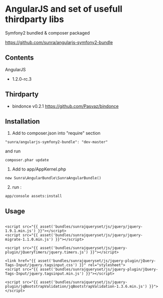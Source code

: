 AngularJS and set of usefull thirdparty libs
===============================================

Symfony2 bundled & composer packaged

https://github.com/sunra/angularjs-symfony2-bundle


Contents
--------
AngularJS 
- 1.2.0-rc.3

Thirdparty
-------
- bindonce  v0.2.1  https://github.com/Pasvaz/bindonce



Installation
------------

1. Add to composer.json into "require" section
```
"sunra/angularjs-symfony2-bundle": "dev-master"
```
and run 
```
composer.phar update
```

1. Add to app/AppKernel.php
```
new Sunra\AngularBundle\SunraAngularBundle()
```

2. run :
```
app/console assets:install
```


Usage
-----
```

<script src="{{ asset('bundles/sunrajqueryset/js/jquery/jquery-1.9.1.min.js') }}"></script>
<script src="{{ asset('bundles/sunrajqueryset/js/jquery/jquery-migrate-1.1.0.min.js') }}"></script>

<script src="{{ asset('bundles/sunrajqueryset/js/jquery-plugin/jQueryTimers/jquery.timers.js') }}"></script>

<link href="{{ asset('bundles/sunrajqueryset/js/jquery-plugin/jQuery-Tags-Input/jquery.tagsinput.css') }}" rel="stylesheet">
<script src="{{ asset('bundles/sunrajqueryset/js/jquery-plugin/jQuery-Tags-Input/jquery.tagsinput.min.js') }}"></script>

<script src="{{ asset('bundles/sunrajqueryset/js/jquery-plugin/jqBootstrapValidation/jqBootstrapValidation-1.3.6.min.js') }}"></script>
```